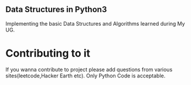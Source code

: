 ## Data Structures in Python3 
Implementing the basic Data Structures and Algorithms learned during My UG.

# Contributing to it
If you wanna contribute to project please add questions from various sites(leetcode,Hacker Earth etc).
Only Python Code is acceptable.

